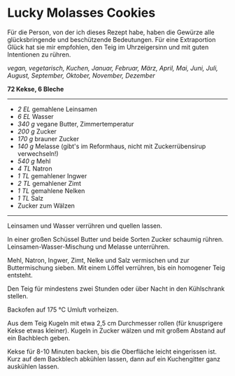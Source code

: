 # Lucky Molasses Cookies

Für die Person, von der ich dieses Rezept habe, haben die Gewürze alle glücksbringende und beschützende Bedeutungen. Für eine Extraportion Glück hat sie mir empfohlen, den Teig im Uhrzeigersinn und mit guten Intentionen zu rühren.

*vegan, vegetarisch, Kuchen, Januar, Februar, März, April, Mai, Juni, Juli, August, September, Oktober, November, Dezember*

**72 Kekse, 6 Bleche**

---

- *2 EL* gemahlene Leinsamen
- *6 EL* Wasser
- *340 g* vegane Butter, Zimmertemperatur
- *200 g* Zucker
- *170 g* brauner Zucker
- *140 g* Melasse (gibt's im Reformhaus, nicht mit Zuckerrübensirup verwechseln!)
- *540 g* Mehl
- *4 TL* Natron
- *1 TL* gemahlener Ingwer
- *2 TL* gemahlener Zimt
- *1 TL* gemahlene Nelken
- *1 TL* Salz
- Zucker zum Wälzen

---

Leinsamen und Wasser verrühren und quellen lassen.

In einer großen Schüssel Butter und beide Sorten Zucker schaumig rühren. Leinsamen-Wasser-Mischung und Melasse unterrühren.

Mehl, Natron, Ingwer, Zimt, Nelke und Salz vermischen und zur Buttermischung sieben. Mit einem Löffel verrühren, bis ein homogener Teig entsteht.

Den Teig für mindestens zwei Stunden oder über Nacht in den Kühlschrank stellen.

Backofen auf 175 °C Umluft vorheizen.

Aus dem Teig Kugeln mit etwa 2,5 cm Durchmesser rollen (für knusprigere Kekse etwas kleiner). Kugeln in Zucker wälzen und mit großem Abstand auf ein Bachblech geben.

Kekse für 8-10 Minuten backen, bis die Oberfläche leicht eingerissen ist. Kurz auf dem Backblech abkühlen lassen, dann auf ein Kuchengitter ganz auskühlen lassen.
